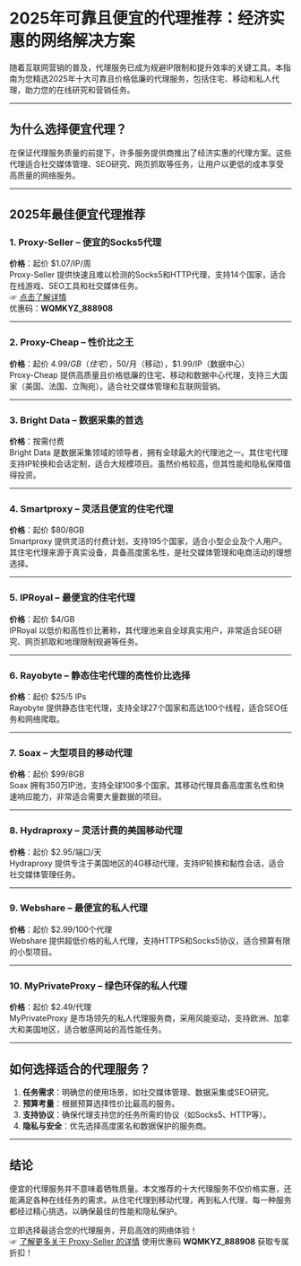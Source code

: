 # 2025年可靠且便宜的代理推荐：经济实惠的网络解决方案

随着互联网营销的普及，代理服务已成为规避IP限制和提升效率的关键工具。本指南为您精选2025年十大可靠且价格低廉的代理服务，包括住宅、移动和私人代理，助力您的在线研究和营销任务。

---



## 为什么选择便宜代理？

在保证代理服务质量的前提下，许多服务提供商推出了经济实惠的代理方案。这些代理适合社交媒体管理、SEO研究、网页抓取等任务，让用户以更低的成本享受高质量的网络服务。

---

## 2025年最佳便宜代理推荐

### 1. **Proxy-Seller – 便宜的Socks5代理**
**价格**：起价 $1.07/IP/周  
Proxy-Seller 提供快速且难以检测的Socks5和HTTP代理，支持14个国家，适合在线游戏、SEO工具和社交媒体任务。  
☞ [点击了解详情](https://bit.ly/proxy-seller-coupon)  
优惠码：**WQMKYZ_888908**

---

### 2. **Proxy-Cheap – 性价比之王**
**价格**：起价 $4.99/GB（住宅），$50/月（移动），$1.99/IP（数据中心）  
Proxy-Cheap 提供高质量且价格低廉的住宅、移动和数据中心代理，支持三大国家（美国、法国、立陶宛）。适合社交媒体管理和互联网营销。

---

### 3. **Bright Data – 数据采集的首选**
**价格**：按需付费  
Bright Data 是数据采集领域的领导者，拥有全球最大的代理池之一。其住宅代理支持IP轮换和会话定制，适合大规模项目。虽然价格较高，但其性能和隐私保障值得投资。

---

### 4. **Smartproxy – 灵活且便宜的住宅代理**
**价格**：起价 $80/8GB  
Smartproxy 提供灵活的付费计划，支持195个国家，适合小型企业及个人用户。其住宅代理来源于真实设备，具备高度匿名性，是社交媒体管理和电商活动的理想选择。

---

### 5. **IPRoyal – 最便宜的住宅代理**
**价格**：起价 $4/GB  
IPRoyal 以低价和高性价比著称，其代理池来自全球真实用户，非常适合SEO研究、网页抓取和地理限制规避等任务。

---

### 6. **Rayobyte – 静态住宅代理的高性价比选择**
**价格**：起价 $25/5 IPs  
Rayobyte 提供静态住宅代理，支持全球27个国家和高达100个线程，适合SEO任务和网络爬取。

---

### 7. **Soax – 大型项目的移动代理**
**价格**：起价 $99/8GB  
Soax 拥有350万IP池，支持全球100多个国家。其移动代理具备高度匿名性和快速响应能力，非常适合需要大量数据的项目。

---

### 8. **Hydraproxy – 灵活计费的美国移动代理**
**价格**：起价 $2.95/端口/天  
Hydraproxy 提供专注于美国地区的4G移动代理，支持IP轮换和黏性会话，适合社交媒体管理任务。

---

### 9. **Webshare – 最便宜的私人代理**
**价格**：起价 $2.99/100个代理  
Webshare 提供超低价格的私人代理，支持HTTPS和Socks5协议，适合预算有限的小型项目。

---

### 10. **MyPrivateProxy – 绿色环保的私人代理**
**价格**：起价 $2.49/代理  
MyPrivateProxy 是市场领先的私人代理服务商，采用风能驱动，支持欧洲、加拿大和美国地区，适合敏感网站的高性能任务。

---

## 如何选择适合的代理服务？

1. **任务需求**：明确您的使用场景，如社交媒体管理、数据采集或SEO研究。
2. **预算考量**：根据预算选择性价比最高的服务。
3. **支持协议**：确保代理支持您的任务所需的协议（如Socks5、HTTP等）。
4. **隐私与安全**：优先选择高度匿名和数据保护的服务商。

---

## 结论

便宜的代理服务并不意味着牺牲质量。本文推荐的十大代理服务不仅价格实惠，还能满足各种在线任务的需求。从住宅代理到移动代理，再到私人代理，每一种服务都经过精心挑选，以确保最佳的性能和隐私保护。

立即选择最适合您的代理服务，开启高效的网络体验！  
☞ [了解更多关于 Proxy-Seller 的详情](https://bit.ly/proxy-seller-coupon) 使用优惠码 **WQMKYZ_888908** 获取专属折扣！
